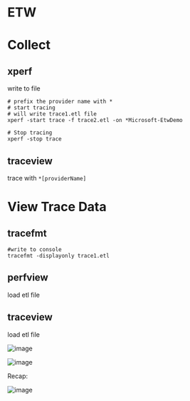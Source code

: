 # ETW

# Collect
## xperf 
   write to file
```shell
# prefix the provider name with *
# start tracing
# will write trace1.etl file
xperf -start trace -f trace2.etl -on *Microsoft-EtwDemo

# Stop tracing
xperf -stop trace
```

## traceview
trace with `*[providerName]`


# View Trace Data
## tracefmt
```shell
#write to console
tracefmt -displayonly trace1.etl
```
## perfview
load etl file

## traceview
load etl file


![image](https://github.com/yhan/ETW/assets/760399/d3cc4d45-5219-4c1c-b795-fd1ed943a4da)


![image](https://github.com/yhan/ETW/assets/760399/951081e3-5a08-4bb6-8ce9-c1416c28521d)


Recap:

![image](https://github.com/yhan/ETW/assets/760399/2ac48bd2-6651-4515-a5b3-a89d55c81fb1)



